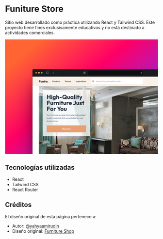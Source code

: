 # Funiture Store

Sitio web desarrollado como práctica utilizando React y Tailwind CSS. Este proyecto tiene fines exclusivamente educativos y no está destinado a actividades comerciales.

![alt text](public/portada.png)

## Tecnologías utilizadas
- React
- Tailwind CSS
- React Router

## Créditos
El diseño original de esta página pertenece a:

- Autor: [@yahyaamirudin](https://www.figma.com/@yahyaamirudin)  
- Diseño original: [Furniture Shop](https://www.figma.com/community/file/897678945740792228/furniture-shop-freebie)